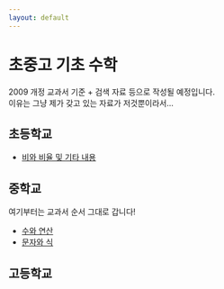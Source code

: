```yaml
---
layout: default
---
```


# 초중고 기초 수학
2009 개정 교과서 기준 + 검색 자료 등으로 작성될 예정입니다. <br>
이유는 그냥 제가 갖고 있는 자료가 저것뿐이라서...

## 초등학교
- [비와 비율 및 기타 내용](./element/ratio,%20ratio-element.html)

## 중학교
여기부터는 교과서 순서 그대로 갑니다!
- [수와 연산](./middle/Number%20and%20Operation.html)
- [문자와 식](./middle/Algebraic%20Expressions.html)

## 고등학교
